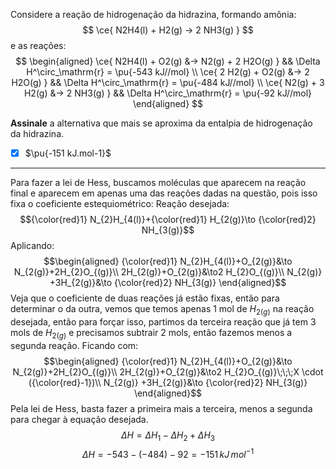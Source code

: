 Considere a reação de hidrogenação da hidrazina, formando amônia:
$$
    \ce{ N2H4(l) + H2(g) -> 2 NH3(g) }
$$
e as reações:
$$
\begin{aligned}
    \ce{ N2H4(l) + O2(g) &-> N2(g) + 2 H2O(g) } && \Delta H^\circ_\mathrm{r} = \pu{-543 kJ//mol} \\
    \ce{ 2 H2(g) + O2(g) &-> 2 H2O(g) }         && \Delta H^\circ_\mathrm{r} = \pu{-484 kJ//mol} \\
    \ce{ N2(g) + 3 H2(g) &-> 2 NH3(g) }         && \Delta H^\circ_\mathrm{r} = \pu{-92 kJ//mol}
\end{aligned}
$$

**Assinale** a alternativa que mais se aproxima da entalpia de hidrogenação da hidrazina.

- [x] $\pu{-151 kJ.mol-1}$

---

Para fazer a lei de Hess, buscamos moléculas que aparecem na reação final e aparecem em apenas uma das reações dadas na questão, pois isso fixa o coeficiente estequiométrico:
Reação desejada:
$${\color{red}1} N_{2}H_{4(l)}+{\color{red}1} H_{2(g)}\to {\color{red}2} NH_{3(g)}$$
Aplicando:
$$\begin{aligned}
{\color{red}1} N_{2}H_{4(l)}+O_{2(g)}&\to N_{2(g)}+2H_{2}O_{(g)}\\
2H_{2(g)}+O_{2(g)}&\to2 H_{2}O_{(g)}\\
N_{2(g)} +3H_{2(g)}&\to {\color{red}2} NH_{3(g)}
\end{aligned}$$
Veja que o coeficiente de duas reações já estão fixas, então para determinar o da outra, vemos que temos apenas 1 mol de $H_{2(g)}$ na reação desejada, então para forçar isso, partimos da terceira reação que já tem 3 mols de $H_{2(g)}$ e precisamos subtrair 2 mols, então fazemos menos a segunda reação.
Ficando com:
$$\begin{aligned}
{\color{red}1} N_{2}H_{4(l)}+O_{2(g)}&\to N_{2(g)}+2H_{2}O_{(g)}\\
2H_{2(g)}+O_{2(g)}&\to2 H_{2}O_{(g)}\;\;\;X \cdot ({\color{red}-1})\\
N_{2(g)} +3H_{2(g)}&\to {\color{red}2} NH_{3(g)}
\end{aligned}$$
Pela lei de Hess, basta fazer a primeira mais a terceira, menos a segunda para chegar à equação desejada.
$$\Delta H=\Delta H_{1}-\Delta H_{2}+ \Delta H_{3}$$
$$\Delta H=-543-(-484)-92=-151\,kJ\,mol^{-1}$$

